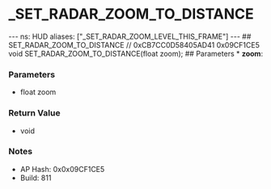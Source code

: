 # _SET_RADAR_ZOOM_TO_DISTANCE

--- ns: HUD aliases: ["_SET_RADAR_ZOOM_LEVEL_THIS_FRAME"] --- ## SET_RADAR_ZOOM_TO_DISTANCE  // 0xCB7CC0D58405AD41 0x09CF1CE5 void SET_RADAR_ZOOM_TO_DISTANCE(float zoom);   ## Parameters * **zoom**:

### Parameters
* float zoom

### Return Value
* void

### Notes
* AP Hash: 0x0x09CF1CE5
* Build: 811

